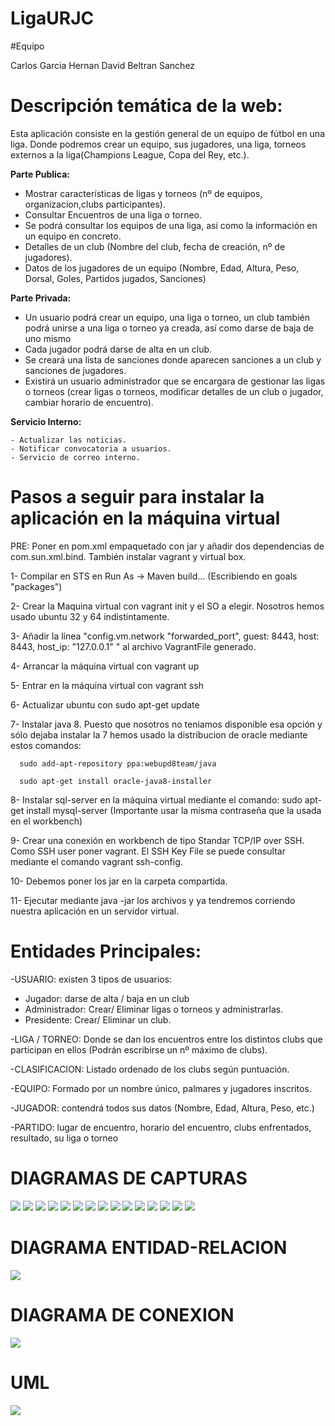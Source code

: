 


# LigaURJC

#Equipo

Carlos Garcia Hernan
David Beltran Sanchez
# Descripción temática de la web:
Esta aplicación consiste en la gestión general de un equipo de fútbol en una liga. Donde podremos crear un equipo, sus jugadores, una liga, torneos externos a la liga(Champions League, Copa del Rey, etc.).

 **Parte Publica:** 
  -	Mostrar características de ligas y torneos (nº de equipos, organizacion,clubs participantes).
  -	Consultar Encuentros de una liga o torneo.
  -	Se podrá consultar los equipos de una liga, así como la información en un equipo en concreto.
  -	Detalles de un club (Nombre del club, fecha de creación, nº de jugadores).
  -	Datos de los jugadores de un equipo (Nombre, Edad, Altura, Peso, Dorsal, Goles, Partidos jugados, Sanciones)

**Parte Privada:**
  -	Un usuario podrá crear un equipo, una liga o torneo, un club también podrá unirse a una liga o torneo ya creada, así como darse de baja de uno mismo 
  -	Cada jugador podrá darse de alta en un club.
  -	Se creará una lista de sanciones donde aparecen sanciones a un club y sanciones de jugadores.
  -	Existirá un usuario administrador que se encargara de gestionar las ligas o torneos (crear ligas o torneos, modificar detalles de un club o jugador, cambiar horario de encuentro).
  
  **Servicio Interno:**
 
    
    - Actualizar las noticias.
    - Notificar convocatoria a usuarios.
    - Servicio de correo interno.


# Pasos a seguir para instalar la aplicación en la máquina virtual

PRE: Poner en pom.xml empaquetado con jar y añadir dos dependencias de com.sun.xml.bind. También instalar vagrant y virtual box.

1- Compilar en STS en  Run As -> Maven build... (Escribiendo en goals "packages")

2- Crear la Maquina virtual con vagrant init y el SO a elegir. Nosotros hemos usado ubuntu 32 y 64 indistintamente.

3- Añadir la línea "config.vm.network "forwarded_port", guest: 8443, host: 8443, host_ip: "127.0.0.1" " al archivo VagrantFile generado.

4- Arrancar la máquina virtual con vagrant up

5- Entrar en la máquina virtual con vagrant ssh

6- Actualizar ubuntu con sudo apt-get update

7- Instalar java 8. Puesto que nosotros no teniamos disponible esa opción y sólo dejaba instalar la 7 hemos usado la distribucion de oracle mediante estos comandos: 

      sudo add-apt-repository ppa:webupd8team/java    
      
      sudo apt-get install oracle-java8-installer
      
8- Instalar sql-server en la máquina virtual mediante el comando: sudo apt-get install mysql-server (Importante usar la misma contraseña que la usada en el workbench)

9- Crear una conexión en workbench de tipo Standar TCP/IP over SSH. Como SSH user poner vagrant. El SSH Key File se puede consultar mediante el comando vagrant ssh-config. 

10- Debemos poner los jar en la carpeta compartida.

11- Ejecutar mediante java -jar los archivos y ya tendremos corriendo nuestra aplicación en un servidor virtual.


# Entidades Principales:

  -USUARIO: existen 3 tipos de usuarios:
   -	Jugador: darse de alta / baja en un club
   -	Administrador: Crear/ Eliminar ligas o torneos y administrarlas. 
   -	Presidente: Crear/ Eliminar un club.
   
  -LIGA / TORNEO: Donde se dan los encuentros entre los distintos clubs que participan en ellos (Podrán escribirse un nº máximo de clubs).
  
  -CLASIFICACION: Listado ordenado de los clubs según puntuación.
  
  -EQUIPO: Formado por un nombre único, palmares y jugadores inscritos.
  
  -JUGADOR: contendrá todos sus datos (Nombre, Edad, Altura, Peso, etc.)
  
  -PARTIDO: lugar de encuentro, horario del encuentro, clubs enfrentados, resultado, su liga o torneo
  
  
  
# DIAGRAMAS DE CAPTURAS

<img src="PracticaFase1.2/imagenesREADME/1-INICIO.jpg?raw=true"></img>
<img src="PracticaFase1.2/imagenesREADME/2-LIGAS.jpg?raw=true"></img>
<img src="PracticaFase1.2/imagenesREADME/3-LISTAR LIGAS.jpg?raw=true"></img>
<img src="PracticaFase1.2/imagenesREADME/4-LISTAR TORNEOS.jpg?raw=true"></img>
<img src="PracticaFase1.2/imagenesREADME/5-CREAR LIGAS Y TORNEOS.jpg?raw=true"></img>
<img src="PracticaFase1.2/imagenesREADME/6-CLUBS.jpg?raw=true"></img>
<img src="PracticaFase1.2/imagenesREADME/7-LISTAR CLUBS.jpg?raw=true"></img>
<img src="PracticaFase1.2/imagenesREADME/8-CONTACTAR CON CLUB.jpg?raw=true"></img>
<img src="PracticaFase1.2/imagenesREADME/9-CREAR CLUBS.jpg?raw=true"></img>
<img src="PracticaFase1.2/imagenesREADME/10-JUGADORES.jpg?raw=true"></img>
<img src="PracticaFase1.2/imagenesREADME/11-LISTAR JUGADOR.jpg?raw=true"></img>
<img src="PracticaFase1.2/imagenesREADME/12-CONTACTAR JUGADOR.jpg?raw=true"></img>
<img src="PracticaFase1.2/imagenesREADME/13-CREAR JUGADOR.jpg?raw=true"></img>
<img src="PracticaFase1.2/imagenesREADME/14-NOTICIAS.jpg?raw=true"></img>
<img src="PracticaFase1.2/imagenesREADME/15-CREAR NOTICIA.jpg?raw=true"></img>

# DIAGRAMA ENTIDAD-RELACION

<img src="imagenesREADME/Diagrama Entidad -Relacion.jpg?raw=true"></img>

# DIAGRAMA DE CONEXION

<img src="PracticaFase1.2/imagenesREADME/diagramaCOnexiones.png?raw=true"></img>

# UML

<img src="imagenesREADME/UML.jpg?raw=true"></img>
